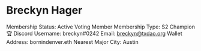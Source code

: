 # Breckyn Hager

Membership Status: Active Voting Member
Membership Type: S2 Champion 🏆
Discord Username: breckyn#0242
Email: breckyn@txdao.org
Wallet Address: bornindenver.eth
Nearest Major City: Austin